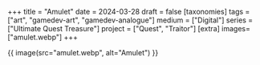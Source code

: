 +++
title = "Amulet"
date = 2024-03-28
draft =  false
[taxonomies]
tags = ["art", "gamedev-art", "gamedev-analogue"]
medium = ["Digital"]
series = ["Ultimate Quest Treasure"]
project = ["Quest", "Traitor"]
[extra]
images= ["amulet.webp"]
+++

{{ image(src="amulet.webp", alt="Amulet") }}
